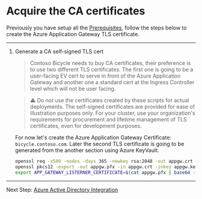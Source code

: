 # Acquire the CA certificates

Previously you have setup all the [Prerequisites](./01-prerequisites), follow the steps below
to create the Azure Application Gateway TLS certificate.

---

1. Generate a CA self-signed TLS cert

   > Contoso Bicycle needs to buy CA certificates, their preference is to use two different TLS certificates. The first one is going to be a user-facing EV cert to serve in front of the Azure Application Gateway and another one a standard cert at the Ingress Controller level which will not be user facing.

   > :warning: Do not use the certificates created by these scripts for actual deployments. The self-signed certificates are provided for ease of illustration purposes only. For your cluster, use your organization's requirements for procurement and lifetime management of TLS certificates, even for development purposes.

   For now let's create the Azure Application Gateway Certificate: `bicycle.contoso.com`.
   Later the second TLS certificate is going to be generated from the another section using Azure KeyVault.

   ```bash
   openssl req -x509 -nodes -days 365 -newkey rsa:2048 -out appgw.crt -keyout appgw.key -subj "/CN=bicycle.contoso.com/O=Contoso Bicycle"
   openssl pkcs12 -export -out appgw.pfx -in appgw.crt -inkey appgw.key -passout pass:
   export APP_GATEWAY_LISTERNER_CERTIFICATE=$(cat appgw.pfx | base64 -w 0)
   ```
---
Next Step: [Azure Active Directory Integration](./03-aad.md)
